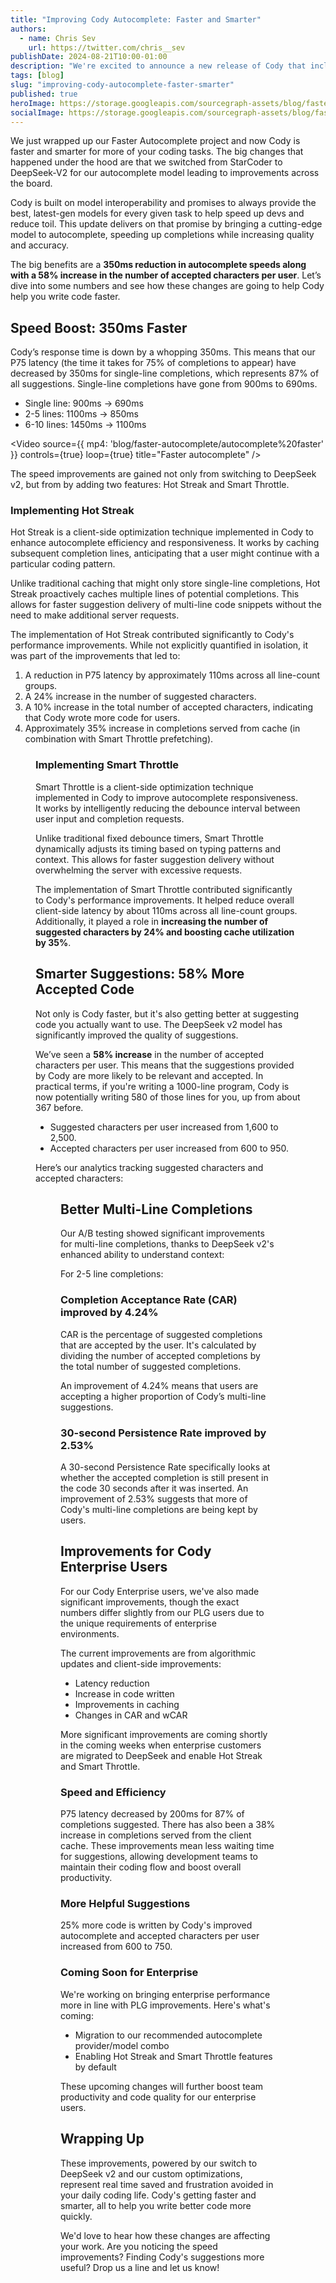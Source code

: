 ```yaml
---
title: "Improving Cody Autocomplete: Faster and Smarter"
authors:
  - name: Chris Sev
    url: https://twitter.com/chris__sev
publishDate: 2024-08-21T10:00-01:00
description: "We're excited to announce a new release of Cody that includes faster autocomplete and smarter code suggestions."
tags: [blog]
slug: "improving-cody-autocomplete-faster-smarter"
published: true
heroImage: https://storage.googleapis.com/sourcegraph-assets/blog/faster-autocomplete/autocomplete-cover.png
socialImage: https://storage.googleapis.com/sourcegraph-assets/blog/faster-autocomplete/autocomplete-cover.png
--- 
```


We just wrapped up our Faster Autocomplete project and now Cody is faster and smarter for more of your coding tasks. The big changes that happened under the hood are that we switched from StarCoder to DeepSeek-V2 for our autocomplete model leading to improvements across the board.

Cody is built on model interoperability and promises to always provide the best, latest-gen models for every given task to help speed up devs and reduce toil. This update delivers on that promise by bringing a cutting-edge model to autocomplete, speeding up completions while increasing quality and accuracy.

The big benefits are a **350ms reduction in autocomplete speeds along with a 58% increase in the number of accepted characters per user**. Let’s dive into some numbers and see how these changes are going to help Cody help you write code faster.

## Speed Boost: 350ms Faster

Cody’s response time is down by a whopping 350ms. This means that our P75 latency (the time it takes for 75% of completions to appear) have decreased by 350ms for single-line completions, which represents 87% of all suggestions. Single-line completions have gone from 900ms to 690ms.

- Single line: 900ms -> 690ms
- 2-5 lines: 1100ms -> 850ms
- 6-10 lines: 1450ms -> 1100ms

<Video
  source={{
    mp4: 'blog/faster-autocomplete/autocomplete%20faster'
  }}
  controls={true}
  loop={true}
  title="Faster autocomplete"
/>

The speed improvements are gained not only from switching to DeepSeek v2, but from by adding two features: Hot Streak and Smart Throttle.

### Implementing Hot Streak

Hot Streak is a client-side optimization technique implemented in Cody to enhance autocomplete efficiency and responsiveness. It works by caching subsequent completion lines, anticipating that a user might continue with a particular coding pattern.

Unlike traditional caching that might only store single-line completions, Hot Streak proactively caches multiple lines of potential completions. This allows for faster suggestion delivery of multi-line code snippets without the need to make additional server requests.

The implementation of Hot Streak contributed significantly to Cody's performance improvements. While not explicitly quantified in isolation, it was part of the improvements that led to:

1. A reduction in P75 latency by approximately 110ms across all line-count groups.
2. A 24% increase in the number of suggested characters.
3. A 10% increase in the total number of accepted characters, indicating that Cody wrote more code for users.
4. Approximately 35% increase in completions served from cache (in combination with Smart Throttle prefetching).

<Figure 
    src="https://storage.googleapis.com/sourcegraph-assets/blog/faster-autocomplete/autocomplete-hotstreak.png"
    caption="Faster completions served from cache"
/>

### Implementing Smart Throttle

Smart Throttle is a client-side optimization technique implemented in Cody to improve autocomplete responsiveness. It works by intelligently reducing the debounce interval between user input and completion requests.

Unlike traditional fixed debounce timers, Smart Throttle dynamically adjusts its timing based on typing patterns and context. This allows for faster suggestion delivery without overwhelming the server with excessive requests.

The implementation of Smart Throttle contributed significantly to Cody's performance improvements. It helped reduce overall client-side latency by about 110ms across all line-count groups. Additionally, it played a role in **increasing the number of suggested characters by 24% and boosting cache utilization by 35%**.

## Smarter Suggestions: 58% More Accepted Code

Not only is Cody faster, but it's also getting better at suggesting code you actually want to use. The DeepSeek v2 model has significantly improved the quality of suggestions. 

We’ve seen a **58% increase** in the number of accepted characters per user. This means that the suggestions provided by Cody are more likely to be relevant and accepted. In practical terms, if you're writing a 1000-line program, Cody is now potentially writing 580 of those lines for you, up from about 367 before.

- Suggested characters per user increased from 1,600 to 2,500.
- Accepted characters per user increased from 600 to 950.

Here’s our analytics tracking suggested characters and accepted characters:

<Figure 
    src="https://storage.googleapis.com/sourcegraph-assets/blog/faster-autocomplete/autocomplete-characters.png"
    caption="Suggested and accepted characters per user"
/>

## Better Multi-Line Completions

Our A/B testing showed significant improvements for multi-line completions, thanks to DeepSeek v2's enhanced ability to understand context:

For 2-5 line completions:

### Completion Acceptance Rate (CAR) improved by 4.24%

CAR is the percentage of suggested completions that are accepted by the user. It's calculated by dividing the number of accepted completions by the total number of suggested completions. 

An improvement of 4.24% means that users are accepting a higher proportion of Cody’s multi-line suggestions.

### 30-second Persistence Rate improved by 2.53%

A 30-second Persistence Rate specifically looks at whether the accepted completion is still present in the code 30 seconds after it was inserted. An improvement of 2.53% suggests that more of Cody's multi-line completions are being kept by users.

## Improvements for Cody Enterprise Users

For our Cody Enterprise users, we've also made significant improvements, though the exact numbers differ slightly from our PLG users due to the unique requirements of enterprise environments. 

The current improvements are from algorithmic updates and client-side improvements:

- Latency reduction
- Increase in code written
- Improvements in caching
- Changes in CAR and wCAR

More significant improvements are coming shortly in the coming weeks when enterprise customers are migrated to DeepSeek and enable Hot Streak and Smart Throttle.

### Speed and Efficiency

P75 latency decreased by 200ms for 87% of completions suggested. There has also been a 38% increase in completions served from the client cache. These improvements mean less waiting time for suggestions, allowing development teams to maintain their coding flow and boost overall productivity.

### More Helpful Suggestions

25% more code is written by Cody's improved autocomplete and accepted characters per user increased from 600 to 750.

### Coming Soon for Enterprise

We're working on bringing enterprise performance more in line with PLG improvements. Here's what's coming:

- Migration to our recommended autocomplete provider/model combo
- Enabling Hot Streak and Smart Throttle features by default

These upcoming changes will further boost team productivity and code quality for our enterprise users.

## Wrapping Up

These improvements, powered by our switch to DeepSeek v2 and our custom optimizations, represent real time saved and frustration avoided in your daily coding life. Cody's getting faster and smarter, all to help you write better code more quickly.

We'd love to hear how these changes are affecting your work. Are you noticing the speed improvements? Finding Cody's suggestions more useful? Drop us a line and let us know!